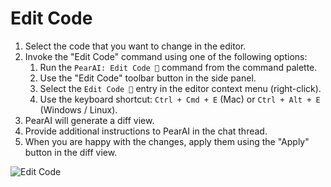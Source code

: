 # Edit Code

1. Select the code that you want to change in the editor.
2. Invoke the "Edit Code" command using one of the following options:
   1. Run the `PearAI: Edit Code 💬` command from the command palette.
   1. Use the "Edit Code" toolbar button in the side panel.
   1. Select the `Edit Code 💬` entry in the editor context menu (right-click).
   1. Use the keyboard shortcut: `Ctrl + Cmd + E` (Mac) or `Ctrl + Alt + E` (Windows / Linux).
3. PearAI will generate a diff view.
4. Provide additional instructions to PearAI in the chat thread.
5. When you are happy with the changes, apply them using the "Apply" button in the diff view.

![Edit Code](https://raw.githubusercontent.com/trypear/pearai-extension/main/app/vscode/asset/media/screenshot-edit-code.gif)
